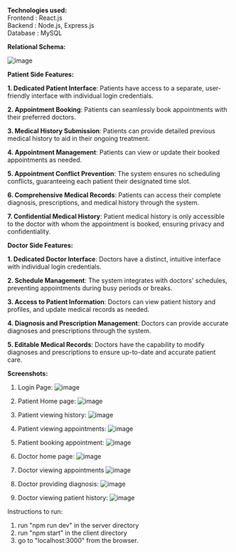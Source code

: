 **Technologies used:** <br />
Frontend : React.js <br />
Backend : Node.js, Express.js <br />
Database : MySQL

**Relational Schema:**

![image](https://github.com/mahesh0103/Hospital_Management_System/assets/88664146/aaa41054-9c69-4b45-886b-6088b79c12c9)

**Patient Side Features:**

**1. Dedicated Patient Interface**: Patients have access to a separate, user-friendly interface with individual login credentials.

**2. Appointment Booking**: Patients can seamlessly book appointments with their preferred doctors.

**3. Medical History Submission**: Patients can provide detailed previous medical history to aid in their ongoing treatment.

**4. Appointment Management**: Patients can view or update their booked appointments as needed.

**5. Appointment Conflict Prevention**: The system ensures no scheduling conflicts, guaranteeing each patient their designated time slot.

**6. Comprehensive Medical Records**: Patients can access their complete diagnosis, prescriptions, and medical history through the system.

**7. Confidential Medical History**: Patient medical history is only accessible to the doctor with whom the appointment is booked, ensuring privacy and confidentiality.

**Doctor Side Features:**

**1. Dedicated Doctor Interface**: Doctors have a distinct, intuitive interface with individual login credentials.

**2. Schedule Management**: The system integrates with doctors' schedules, preventing appointments during busy periods or breaks.

**3. Access to Patient Information**: Doctors can view patient history and profiles, and update medical records as needed.

**4. Diagnosis and Prescription Management**: Doctors can provide accurate diagnoses and prescriptions through the system.

**5. Editable Medical Records**: Doctors have the capability to modify diagnoses and prescriptions to ensure up-to-date and accurate patient care.

**Screenshots:**

1. Login Page:
   ![image](https://github.com/mahesh0103/Hospital_Management_System/assets/88664146/bd21a904-bff3-462c-be9a-14b2d46f5eb3)

2. Patient Home page:
   ![image](https://github.com/mahesh0103/Hospital_Management_System/assets/88664146/c5094dbc-309a-4048-83c8-9eecc4a71aff)

3. Patient viewing history:
     ![image](https://github.com/mahesh0103/Hospital_Management_System/assets/88664146/4438dba5-410d-4fae-b5f5-5b6af9dd21c1)

4. Patient viewing appointments:
   ![image](https://github.com/mahesh0103/Hospital_Management_System/assets/88664146/daf33be4-5101-46de-b6f6-699bdbe8ec11)

5. Patient booking appointment:
   ![image](https://github.com/mahesh0103/Hospital_Management_System/assets/88664146/f494e373-e9ff-41b5-9bb2-6696beb3dc12)
   
7. Doctor home page:
   ![image](https://github.com/mahesh0103/Hospital_Management_System/assets/88664146/76fefc52-7c75-46b6-804c-6d0593ea79ec)
   
9. Doctor viewing appointments
   ![image](https://github.com/mahesh0103/Hospital_Management_System/assets/88664146/ddb6ef3d-4769-48ca-bebb-88fc0cd49185)

10. Doctor providing diagnosis:
     ![image](https://github.com/mahesh0103/Hospital_Management_System/assets/88664146/ffa3a234-7177-44aa-a035-d8788ec597db)

11. Doctor viewing patient history:
    ![image](https://github.com/mahesh0103/Hospital_Management_System/assets/88664146/2fb57c79-1c39-473f-99a3-950cde5f99e9)


Instructions to run:
1. run "npm run dev" in the server directory
2. run "npm start" in the client directory
3. go to "localhost:3000" from the browser.

